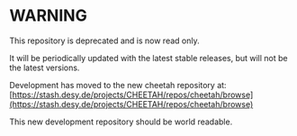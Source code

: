 # WARNING #


This repository is deprecated and is now read only. 

It will be periodically updated with the latest stable releases, but will not be the latest versions. 

Development has moved to the new cheetah repository at:
[https://stash.desy.de/projects/CHEETAH/repos/cheetah/browse](https://stash.desy.de/projects/CHEETAH/repos/cheetah/browse)

This new development repository should be world readable.  
